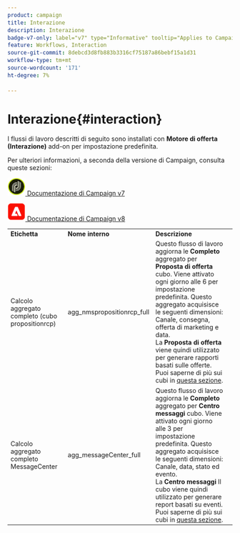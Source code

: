 ```yaml
---
product: campaign
title: Interazione
description: Interazione
badge-v7-only: label="v7" type="Informative" tooltip="Applies to Campaign Classic v7 only"
feature: Workflows, Interaction
source-git-commit: 8debcd3d8fb883b3316cf75187a86bebf15a1d31
workflow-type: tm+mt
source-wordcount: '171'
ht-degree: 7%

---
```



# Interazione{#interaction}



I flussi di lavoro descritti di seguito sono installati con **Motore di offerta (Interazione)** add-on per impostazione predefinita.

Per ulteriori informazioni, a seconda della versione di Campaign, consulta queste sezioni:

![](assets/do-not-localize/v7.jpeg)[  Documentazione di Campaign v7](../../interaction/using/interaction-and-offer-management.md)

![](assets/do-not-localize/v8.png)[  Documentazione di Campaign v8](https://experienceleague.adobe.com/docs/campaign/campaign-v8/send/interaction/interaction.html)


<table> 
 <tbody> 
  <tr> 
   <td> <strong>Etichetta</strong><br /> </td> 
   <td> <strong>Nome interno</strong><br /> </td> 
   <td> <strong>Descrizione</strong><br /> </td> 
  </tr> 
  <tr> 
   <td> <span class="uicontrol">Calcolo aggregato completo (cubo propositionrcp)</span> <br /> </td> 
   <td> <span class="uicontrol">agg_nmspropositionrcp_full</span> <br /> </td> 
   <td> Questo flusso di lavoro aggiorna le <strong>Completo</strong> aggregato per <strong>Proposta di offerta</strong> cubo. Viene attivato ogni giorno alle 6 per impostazione predefinita. Questo aggregato acquisisce le seguenti dimensioni: Canale, consegna, offerta di marketing e data.<br /> La <strong>Proposta di offerta</strong> viene quindi utilizzato per generare rapporti basati sulle offerte. Puoi saperne di più sui cubi in <a href="../../reporting/using/ac-cubes.md">questa sezione</a>.<br /> </td> 
  </tr> 
   <tr> 
   <td> <span class="uicontrol">Calcolo aggregato completo MessageCenter</span> <br /> </td> 
   <td> <span class="uicontrol">agg_messageCenter_full</span> <br /> </td> 
   <td> Questo flusso di lavoro aggiorna le <strong>Completo</strong> aggregato per <strong>Centro messaggi</strong> cubo. Viene attivato ogni giorno alle 3 per impostazione predefinita. Questo aggregato acquisisce le seguenti dimensioni: Canale, data, stato ed evento.<br /> La <strong>Centro messaggi</strong> Il cubo viene quindi utilizzato per generare report basati su eventi. Puoi saperne di più sui cubi in <a href="../../reporting/using/ac-cubes.md">questa sezione</a>.<br /> </td> 
   <td> <br /> </td> 
  </tr> 
 </tbody> 
</table>


